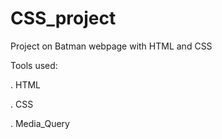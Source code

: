 # CSS_project
Project on Batman webpage with HTML and CSS

Tools used:

. HTML

. CSS

. Media_Query
